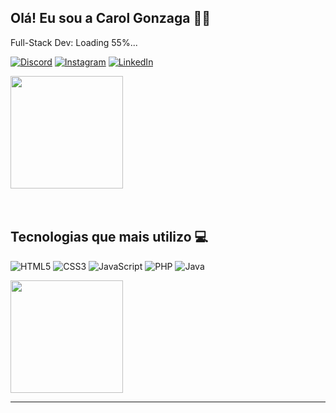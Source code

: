 ## Olá! Eu sou a Carol Gonzaga 🏳️‍🌈 
Full-Stack Dev: Loading 55%...

[![Discord](https://img.shields.io/badge/Discord-%237289DA.svg?logo=discord&logoColor=white)](https://discord.gg/an4tv8hz)
[![Instagram](https://img.shields.io/badge/Instagram-%23E4405F.svg?logo=Instagram&logoColor=white)](https://instagram.com/anacquesta) 
[![LinkedIn](https://img.shields.io/badge/LinkedIn-%230077B5.svg?logo=linkedin&logoColor=white)](https://linkedin.com/in/anacarolgonzaga) 


<div>
   <a href="https://github.com/CarolGonzaga">
   <img height="180em" src="https://github-readme-stats.vercel.app/api?username=CarolGonzaga&show_icons=true&theme=dracula&include_all_commits=true&count_private=true"/>
   </a>
</div>

<br/>
<br/>

## Tecnologias que mais utilizo 💻
![HTML5](https://img.shields.io/badge/html5-%23E34F26.svg?style=flat&logo=html5&logoColor=white) 
![CSS3](https://img.shields.io/badge/css3-%231572B6.svg?style=flat&logo=css3&logoColor=white) 
![JavaScript](https://img.shields.io/badge/javascript-%23323330.svg?style=flat&logo=javascript&logoColor=%23F7DF1E) 
![PHP](https://img.shields.io/badge/php-%23777BB4.svg?style=flat&logo=php&logoColor=white) 
![Java](https://img.shields.io/badge/java-%23ED8B00.svg?style=flat&logo=java&logoColor=white)

<div>
   <a href="https://github.com/CarolGonzaga">
   <img height="180em" src="https://github-readme-stats.vercel.app/api/top-langs/?username=CarolGonzaga&layout=compact&langs_count=6&theme=dracula"/>
   </a>
</div>

---
